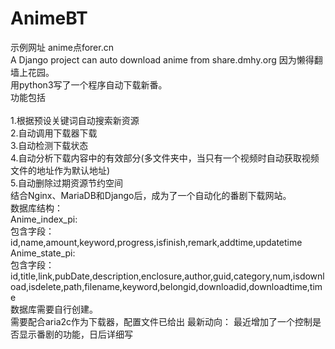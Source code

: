 # AnimeBT
示例网址 anime点forer.cn<br>
A Django project can auto download anime from share.dmhy.org
因为懒得翻墙上花园。<br>
用python3写了一个程序自动下载新番。<br>
功能包括<br>
<br>
1.根据预设关键词自动搜索新资源<br>
2.自动调用下载器下载<br>
3.自动检测下载状态<br>
4.自动分析下载内容中的有效部分(多文件夹中，当只有一个视频时自动获取视频文件的地址作为默认地址)<br>
5.自动删除过期资源节约空间<br>
结合Nginx、MariaDB和Django后，成为了一个自动化的番剧下载网站。
<br>
数据库结构：<br>
Anime_index_pi:<br>
包含字段：id,name,amount,keyword,progress,isfinish,remark,addtime,updatetime<br>
Anime_state_pi:<br>
包含字段：id,title,link,pubDate,description,enclosure,author,guid,category,num,isdownload,isdelete,path,filename,keyword,belongid,downloadid,downloadtime,time<br>
数据库需要自行创建。<br>
需要配合aria2c作为下载器，配置文件已给出
最新动向：
最近增加了一个控制是否显示番剧的功能，日后详细写
